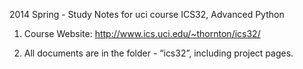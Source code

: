 2014 Spring - Study Notes for uci course ICS32, Advanced Python

1. Course Website: http://www.ics.uci.edu/~thornton/ics32/

2. All documents are in the folder - “ics32”, including project pages.

